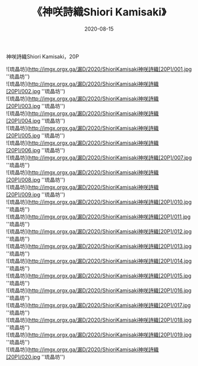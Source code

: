 ﻿---
layout: post
title:  《神咲詩織Shiori Kamisaki》
date:   2020-08-15
img: imgx.orgx.ga/漏D/2020/ShioriKamisaki神咲詩織[20P]/000.jpg
categories: [美女, 性感, 泳衣]
---

神咲詩織Shiori Kamisaki，20P

![琉晶坊](http://imgx.orgx.ga/漏D/2020/ShioriKamisaki神咲詩織[20P]/001.jpg ''琉晶坊'') <br>
![琉晶坊](http://imgx.orgx.ga/漏D/2020/ShioriKamisaki神咲詩織[20P]/002.jpg ''琉晶坊'') <br>
![琉晶坊](http://imgx.orgx.ga/漏D/2020/ShioriKamisaki神咲詩織[20P]/003.jpg ''琉晶坊'') <br>
![琉晶坊](http://imgx.orgx.ga/漏D/2020/ShioriKamisaki神咲詩織[20P]/004.jpg ''琉晶坊'') <br>
![琉晶坊](http://imgx.orgx.ga/漏D/2020/ShioriKamisaki神咲詩織[20P]/005.jpg ''琉晶坊'') <br>
![琉晶坊](http://imgx.orgx.ga/漏D/2020/ShioriKamisaki神咲詩織[20P]/006.jpg ''琉晶坊'') <br>
![琉晶坊](http://imgx.orgx.ga/漏D/2020/ShioriKamisaki神咲詩織[20P]/007.jpg ''琉晶坊'') <br>
![琉晶坊](http://imgx.orgx.ga/漏D/2020/ShioriKamisaki神咲詩織[20P]/008.jpg ''琉晶坊'') <br>
![琉晶坊](http://imgx.orgx.ga/漏D/2020/ShioriKamisaki神咲詩織[20P]/009.jpg ''琉晶坊'') <br>
![琉晶坊](http://imgx.orgx.ga/漏D/2020/ShioriKamisaki神咲詩織[20P]/010.jpg ''琉晶坊'') <br>
![琉晶坊](http://imgx.orgx.ga/漏D/2020/ShioriKamisaki神咲詩織[20P]/011.jpg ''琉晶坊'') <br>
![琉晶坊](http://imgx.orgx.ga/漏D/2020/ShioriKamisaki神咲詩織[20P]/012.jpg ''琉晶坊'') <br>
![琉晶坊](http://imgx.orgx.ga/漏D/2020/ShioriKamisaki神咲詩織[20P]/013.jpg ''琉晶坊'') <br>
![琉晶坊](http://imgx.orgx.ga/漏D/2020/ShioriKamisaki神咲詩織[20P]/014.jpg ''琉晶坊'') <br>
![琉晶坊](http://imgx.orgx.ga/漏D/2020/ShioriKamisaki神咲詩織[20P]/015.jpg ''琉晶坊'') <br>
![琉晶坊](http://imgx.orgx.ga/漏D/2020/ShioriKamisaki神咲詩織[20P]/016.jpg ''琉晶坊'') <br>
![琉晶坊](http://imgx.orgx.ga/漏D/2020/ShioriKamisaki神咲詩織[20P]/017.jpg ''琉晶坊'') <br>
![琉晶坊](http://imgx.orgx.ga/漏D/2020/ShioriKamisaki神咲詩織[20P]/018.jpg ''琉晶坊'') <br>
![琉晶坊](http://imgx.orgx.ga/漏D/2020/ShioriKamisaki神咲詩織[20P]/019.jpg ''琉晶坊'') <br>
![琉晶坊](http://imgx.orgx.ga/漏D/2020/ShioriKamisaki神咲詩織[20P]/020.jpg ''琉晶坊'') <br>
